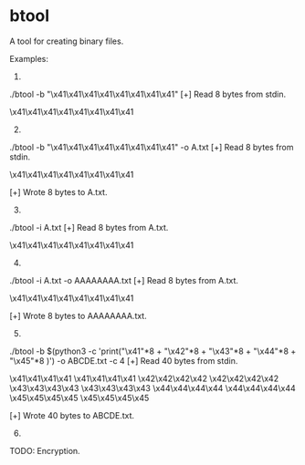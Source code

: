 # btool
A tool for creating binary files.

Examples:

1)
./btool -b "\x41\x41\x41\x41\x41\x41\x41\x41"
[+] Read 8 bytes from stdin.

\x41\x41\x41\x41\x41\x41\x41\x41


2)
./btool -b "\x41\x41\x41\x41\x41\x41\x41\x41" -o A.txt
[+] Read 8 bytes from stdin.

\x41\x41\x41\x41\x41\x41\x41\x41

[+] Wrote 8 bytes to A.txt.


3)
./btool -i A.txt
[+] Read 8 bytes from A.txt.

\x41\x41\x41\x41\x41\x41\x41\x41


4)
./btool -i A.txt -o AAAAAAAA.txt
[+] Read 8 bytes from A.txt.

\x41\x41\x41\x41\x41\x41\x41\x41

[+] Wrote 8 bytes to AAAAAAAA.txt.


5) 
./btool -b $(python3 -c 'print("\x41"*8 + "\x42"*8 + "\x43"*8 + "\x44"*8 + "\x45"*8 )') -o ABCDE.txt -c 4
[+] Read 40 bytes from stdin.

\x41\x41\x41\x41
\x41\x41\x41\x41
\x42\x42\x42\x42
\x42\x42\x42\x42
\x43\x43\x43\x43
\x43\x43\x43\x43
\x44\x44\x44\x44
\x44\x44\x44\x44
\x45\x45\x45\x45
\x45\x45\x45\x45

[+] Wrote 40 bytes to ABCDE.txt.

6)
TODO: Encryption.
